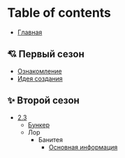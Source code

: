 # Table of contents

- [Главная](README.md)

## 💘 Первый сезон <a href="#one" id="one"></a>

- [Ознакомление](one/index.md)
- [Идея создания](one/idea.md)

## ✨ Второй сезон <a href="#two" id="two"></a>

- [2.3](two/2.3/README.md)
  - [Бункер](two/2.3/bunker.md)
  - Лор
    - Банитея
      - [Основная информация](two/2.3/lore/banitea/index.md)
